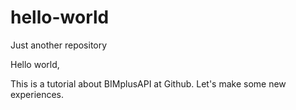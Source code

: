 # hello-world
Just another repository

Hello world,

This is a tutorial about BIMplusAPI at Github. Let's make some new experiences. 
